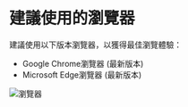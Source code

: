 # 建議使用的瀏覽器

建議使用以下版本瀏覽器，以獲得最佳瀏覽體驗：

* Google Chrome瀏覽器 (最新版本)
* Microsoft Edge瀏覽器 (最新版本)

![瀏覽器](https://i.imgur.com/d04nbBY.jpg)
